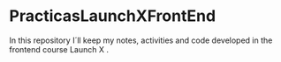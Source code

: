 # PracticasLaunchXFrontEnd
In this repository I´ll keep my notes, activities and code developed in the frontend course Launch X .
